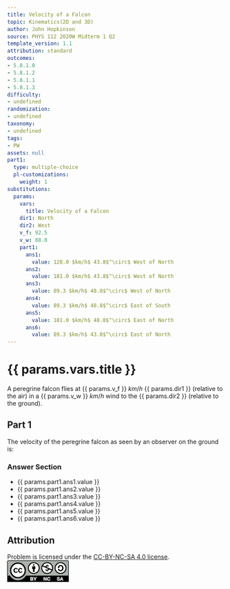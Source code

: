 ```yaml
---
title: Velocity of a Falcon
topic: Kinematics(2D and 3D)
author: John Hopkinson
source: PHYS 112 2020W Midterm 1 Q2
template_version: 1.1
attribution: standard
outcomes:
- 5.8.1.0
- 5.8.1.2
- 5.8.1.1
- 5.8.1.3
difficulty:
- undefined
randomization:
- undefined
taxonomy:
- undefined
tags:
- PW
assets: null
part1:
  type: multiple-choice
  pl-customizations:
    weight: 1
substitutions:
  params:
    vars:
      title: Velocity of a Falcon
    dir1: North
    dir2: West
    v_f: 92.5
    v_w: 88.8
    part1:
      ans1:
        value: 128.0 $km/h$ 43.8$^\circ$ West of North
      ans2:
        value: 181.0 $km/h$ 43.8$^\circ$ West of North
      ans3:
        value: 89.3 $km/h$ 48.8$^\circ$ West of North
      ans4:
        value: 89.3 $km/h$ 48.8$^\circ$ East of South
      ans5:
        value: 181.0 $km/h$ 48.8$^\circ$ East of North
      ans6:
        value: 89.3 $km/h$ 43.8$^\circ$ East of North
---
```

# {{ params.vars.title }}
A peregrine falcon flies at {{ params.v_f }} $km/h$ {{ params.dir1 }} (relative to the air) in a {{ params.v_w }} $km/h$ wind to the {{ params.dir2 }} (relative to the ground).

## Part 1

The velocity of the peregrine falcon as seen by an observer on the ground is:

### Answer Section

- {{ params.part1.ans1.value }}
- {{ params.part1.ans2.value }}
- {{ params.part1.ans3.value }}
- {{ params.part1.ans4.value }}
- {{ params.part1.ans5.value }}
- {{ params.part1.ans6.value }}

## Attribution

Problem is licensed under the [CC-BY-NC-SA 4.0 license](https://creativecommons.org/licenses/by-nc-sa/4.0/).<br> ![The Creative Commons 4.0 license requiring attribution-BY, non-commercial-NC, and share-alike-SA license.](https://raw.githubusercontent.com/firasm/bits/master/by-nc-sa.png)